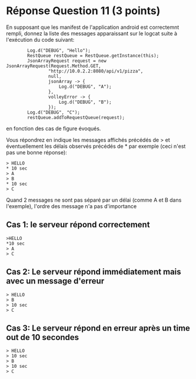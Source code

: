# Réponse Question 11 (3 points)

En supposant que les manifest de l'application android est correctemnt rempli, donnez la liste des messages apparaissant sur le logcat suite à l'exécution du code suivant:
```
        Log.d("DEBUG", "Hello");
        RestQueue restQueue = RestQueue.getInstance(this);
        JsonArrayRequest request = new JsonArrayRequest(Request.Method.GET,
                "http://10.0.2.2:8080/api/v1/pizza",
                null,
                jsonArray -> {
                    Log.d("DEBUG", "A");
                },
                volleyError -> {
                    Log.d("DEBUG", "B");
                });
        Log.d("DEBUG", "C");
        restQueue.addToRequestQueue(request);
```
en fonction des cas de figure évoqués.

Vous répondrez en indique les messages affichés précédés de > et éventuellement les délais observés précédés de *
par exemple (ceci n'est pas une bonne réponse):
```
> HELLO
* 10 sec
> A
> B
* 10 sec
> C
```

Quand 2 messages ne sont pas séparé par un délai (comme A et B dans l'exemple), l'ordre des message n'a pas d'importance

## Cas 1: le serveur répond correctement

```
>HELLO
*10 sec
> A
> C
```

## Cas 2: Le serveur répond immédiatement mais avec un message d'erreur

```
> HELLO
> B
> 10 sec
> C
```

## Cas 3: Le serveur répond en erreur après un time out de 10 secondes

```
> HELLO
> 10 sec
> B
> 10 sec
> C
```
